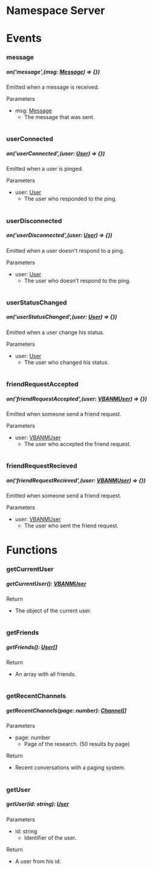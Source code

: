 # **Namespace Server**


# Events

### **message**
##### on('message',(msg: [Message](/docs/Classes/Message.md)) => {})
Emitted when a message is received.

Parameters
- msg: [Message](/docs/Classes/Message.md)
  - The message that was sent.
#

### **userConnected**
##### on('userConnected',(user: [User](/docs/Classes/User.md)) => {})
Emitted when a user is pinged.

Parameters
- user: [User](/docs/Classes/User.md)
  - The user who responded to the ping.
#

### **userDisconnected**
##### on('userDisconnected',(user: [User](/docs/Classes/User.md)) => {})
Emitted when a user doesn't respond to a ping.

Parameters
- user: [User](/docs/Classes/User.md)
  - The user who doesn't respond to the ping.
#

### **userStatusChanged**
##### on('userStatusChanged',(user: [User](/docs/Classes/User.md)) => {})
Emitted when a user change his status.

Parameters
- user: [User](/docs/Classes/User.md)
  - The user who changed his status.
#

### **friendRequestAccepted**
##### on('friendRequestAccepted',(user: [VBANMUser](/docs/Classes/VBANMUser.md)) => {})
Emitted when someone send a friend request.

Parameters
- user: [VBANMUser](/docs/Classes/VBANMUser.md)
  - The user who accepted the friend request.

#

### **friendRequestRecieved**
##### on('friendRequestRecieved',(user: [VBANMUser](/docs/Classes/VBANMUser.md)) => {})
Emitted when someone send a friend request.

Parameters
- user: [VBANMUser](/docs/Classes/VBANMUser.md)
  - The user who sent the friend request.

#

# Functions



### **getCurrentUser**
##### getCurrentUser(): [VBANMUser](/docs/Classes/VBANMUser.md) 
Return
- The object of the current user.

#

### **getFriends**
##### getFriends(): [User](/docs/Classes/User.md)[]

Return

- An array with all friends.

#

### **getRecentChannels**
##### getRecentChannels(page: number): [Channel](/docs/Classes/Channel.md)[]

Parameters

 - page: number
   - Page of the research. (50 results by page)

Return

   - Recent conversations with a paging system.
#

### **getUser**
##### getUser(id: string): [User](/docs/Classes/User.md)

Parameters

 - id: string
   - Identifier of the user.

Return

   - A user from his id.